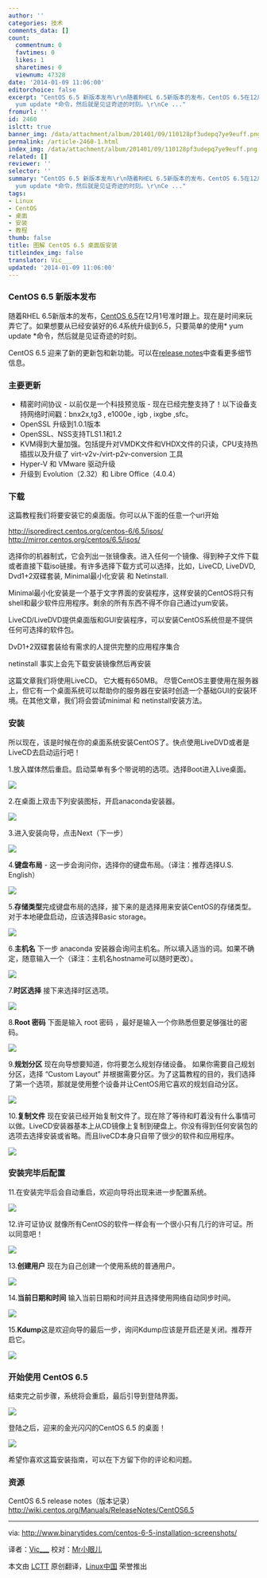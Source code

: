 ```yaml
---
author: ''
categories: 技术
comments_data: []
count:
  commentnum: 0
  favtimes: 0
  likes: 1
  sharetimes: 0
  viewnum: 47328
date: '2014-01-09 11:06:00'
editorchoice: false
excerpt: "CentOS 6.5 新版本发布\r\n随着RHEL 6.5新版本的发布，CentOS 6.5在12月1号准时跟上。现在是时间来玩弄它了。如果想要从已经安装好的6.4系统升级到6.5，只要简单的使用*
  yum update *命令，然后就是见证奇迹的时刻。\r\nCe ..."
fromurl: ''
id: 2460
islctt: true
banner_img: /data/attachment/album/201401/09/110128pf3udepq7ye9euff.png
permalink: /article-2460-1.html
index_img: /data/attachment/album/201401/09/110128pf3udepq7ye9euff.png.thumb.jpg
related: []
reviewer: ''
selector: ''
summary: "CentOS 6.5 新版本发布\r\n随着RHEL 6.5新版本的发布，CentOS 6.5在12月1号准时跟上。现在是时间来玩弄它了。如果想要从已经安装好的6.4系统升级到6.5，只要简单的使用*
  yum update *命令，然后就是见证奇迹的时刻。\r\nCe ..."
tags:
- Linux
- CentOS
- 桌面
- 安装
- 教程
thumb: false
title: 图解 CentOS 6.5 桌面版安装
titleindex_img: false
translator: Vic___
updated: '2014-01-09 11:06:00'
---
```


### CentOS 6.5 新版本发布


随着RHEL 6.5新版本的发布，[CentOS 6.5](http://lists.centos.org/pipermail/centos-announce/2013-December/020032.html)在12月1号准时跟上。现在是时间来玩弄它了。如果想要从已经安装好的6.4系统升级到6.5，只要简单的使用\* yum update \*命令，然后就是见证奇迹的时刻。


CentOS 6.5 迎来了新的更新包和新功能。可以在[release notes](http://wiki.centos.org/Manuals/ReleaseNotes/CentOS6.5)中查看更多细节信息。


### 主要更新


* 精密时间协议 - 以前仅是一个科技预览版 - 现在已经完整支持了！以下设备支持网络时间戳：bnx2x,tg3 , e1000e , igb , ixgbe ,sfc。
* OpenSSL 升级到1.0.1版本
* OpenSSL、NSS支持TLS1.1和1.2
* KVM得到大量加强。包括提升对VMDK文件和VHDX文件的只读，CPU支持热插拔以及升级了 virt-v2v-/virt-p2v-conversion 工具
* Hyper-V 和 VMware 驱动升级
* 升级到 Evolution（2.32）和 Libre Office（4.0.4）


### 下载


这篇教程我们将要安装它的桌面版。你可以从下面的任意一个url开始


<http://isoredirect.centos.org/centos-6/6.5/isos/> <http://mirror.centos.org/centos/6.5/isos/>


选择你的机器制式，它会列出一张镜像表。进入任何一个镜像、得到种子文件下载或者直接下载iso链接。有许多选择下载方式可以选择，比如，LiveCD, LiveDVD, Dvd1+2双碟套装, Minimal最小化安装 和 Netinstall.


Minimal最小化安装是一个基于文字界面的安装程序，这样安装的CentOS将只有shell和最少软件应用程序。剩余的所有东西不得不你自己通过yum安装。


LiveCD/LiveDVD提供桌面版和GUI安装程序，可以安装CentOS系统但是不提供任何可选择的软件包。


DvD1+2双碟套装给有需求的人提供完整的应用程序集合


netinstall 事实上会先下载安装镜像然后再安装


这篇文章我们将使用LiveCD。 它大概有650MB。 尽管CentOS主要使用在服务器上，但它有一个桌面系统可以帮助你的服务器在安装时创造一个基础GUI的安装环境。在其他文章，我们将会尝试minimal 和 netinstall安装方法。


### 安装


所以现在，该是时候在你的桌面系统安装CentOS了。快点使用LiveDVD或者是LiveCD去启动运行吧！


1.放入媒体然后重启。启动菜单有多个带说明的选项。选择Boot进入Live桌面。


![](/data/attachment/album/201401/09/110128pf3udepq7ye9euff.png)


2.在桌面上双击下列安装图标，开启anaconda安装器。


![](/data/attachment/album/201401/09/110132vxxvuvv4xvvfuzdv.png)


3.进入安装向导，点击Next（下一步）


![](/data/attachment/album/201401/09/110135281n919hrjxh331h.png)


4.**键盘布局** - 这一步会询问你，选择你的键盘布局。（译注：推荐选择U.S. English）


![](/data/attachment/album/201401/09/110137wawb9ajjwfjfyj9j.png)


5.**存储类型**完成键盘布局的选择，接下来的是选择用来安装CentOS的存储类型。对于本地硬盘启动，应该选择Basic storage。


![](/data/attachment/album/201401/09/110139m0gpbhyc6ygdmmjo.png)


6.**主机名** 下一步 anaconda 安装器会询问主机名。所以填入适当的词。如果不确定，随意输入一个（译注：主机名hostname可以随时更改）。


![](/data/attachment/album/201401/09/110145ewpyqqqowq7n2zdm.png)


7.**时区选择** 接下来选择时区选项。


![](/data/attachment/album/201401/09/1101479ycqyduttycpadq7.png)


8.**Root 密码** 下面是输入 root 密码 ，最好是输入一个你熟悉但要足够强壮的密码。


![](/data/attachment/album/201401/09/110149k2kb8jrg83b85ho9.png)


9.**规划分区** 现在向导想要知道，你将要怎么规划存储设备。 如果你需要自己规划分区，选择 “Custom Layout” 并根据需要分区。为了这篇教程的目的，我们选择了第一个选项，那就是使用整个设备并让CentOS用它喜欢的规划自动分区。


![](/data/attachment/album/201401/09/110151zbgxwsrv3wxh3jiz.png)


10.**复制文件** 现在安装已经开始复制文件了。现在除了等待和盯着没有什么事情可以做。LiveCD安装器基本上从CD镜像上复制到硬盘上。你没有得到任何安装包的选项去选择安装或省略。而且liveCD本身只自带了很少的软件和应用程序。


![](/data/attachment/album/201401/09/110154om69bx6xfuc6rgrb.png)


### 安装完毕后配置


11.在安装完毕后会自动重启，欢迎向导将出现来进一步配置系统。


![](/data/attachment/album/201401/09/110157zgtlsf75dsgod75o.png)


12.许可证协议 就像所有CentOS的软件一样会有一个很小只有几行的许可证。所以同意吧！


![](/data/attachment/album/201401/09/110200ie1yenyyeeixyy1l.png)


13.**创建用户** 现在为自己创建一个使用系统的普通用户。


![](/data/attachment/album/201401/09/110202oxwzrflwggdbfzto.png)


14.**当前日期和时间** 输入当前日期和时间并且选择使用网络自动同步时间。


![](/data/attachment/album/201401/09/110205gdnpkm4pnxznkgqx.png)


15.**Kdump**这是欢迎向导的最后一步，询问Kdump应该是开启还是关闭。推荐开启它。


![](/data/attachment/album/201401/09/110208zh1hfgyh0gh1sqyh.png)


### 开始使用 CentOS 6.5


结束完之前步骤，系统将会重启，最后引导到登陆界面。


![](/data/attachment/album/201401/09/110212gez5u9eyo968xvgx.png)


登陆之后，迎来的金光闪闪的CentOS 6.5 的桌面！


![](/data/attachment/album/201401/09/110216kl7t77tp07l3077g.png)


希望你喜欢这篇安装指南，可以在下方留下你的评论和问题。


### 资源


CentOS 6.5 release notes（版本记录） <http://wiki.centos.org/Manuals/ReleaseNotes/CentOS6.5>




---


via: <http://www.binarytides.com/centos-6-5-installation-screenshots/>


译者：[Vic\_\_\_](http://blog.csdn.net/Vic___) 校对：[Mr小眼儿](http://blog.csdn.net/tinyeyeser)


本文由 [LCTT](https://github.com/LCTT/TranslateProject) 原创翻译，[Linux中国](http://linux.cn/) 荣誉推出